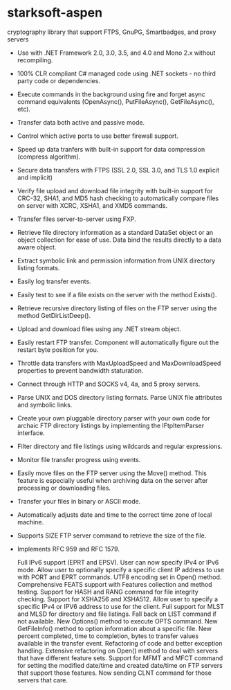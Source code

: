 # starksoft-aspen
cryptography library that support FTPS, GnuPG, Smartbadges, and proxy servers

* Use with .NET Framework 2.0, 3.0, 3.5, and 4.0 and Mono 2.x without recompiling.
* 100% CLR compliant C# managed code using .NET sockets - no third party code or dependencies.
* Execute commands in the background using fire and forget async command equivalents (OpenAsync(), PutFileAsync(), GetFileAsync(), etc).
* Transfer data both active and passive mode.
* Control which active ports to use better firewall support.
* Speed up data tranfers with built-in support for data compression (compress algorithm).
* Secure data transfers with FTPS (SSL 2.0, SSL 3.0, and TLS 1.0 explicit and implicit)
* Verify file upload and download file integrity with built-in support for CRC-32, SHA1, and MD5 hash checking to automatically compare files on server with XCRC, XSHA1, and XMD5 commands.
* Transfer files server-to-server using FXP.
* Retrieve file directory information as a standard DataSet object or an object collection for ease of use. Data bind the results directly to a data aware object.
* Extract symbolic link and permission information from UNIX directory listing formats.
* Easily log transfer events.
* Easily test to see if a file exists on the server with the method Exists().
* Retrieve recursive directory listing of files on the FTP server using the method GetDirListDeep().
* Upload and download files using any .NET stream object.
* Easily restart FTP transfer. Component will automatically figure out the restart byte position for you.
* Throttle data transfers with MaxUploadSpeed and MaxDownloadSpeed properties to prevent bandwidth staturation.
* Connect through HTTP and SOCKS v4, 4a, and 5 proxy servers.
* Parse UNIX and DOS directory listing formats. Parse UNIX file attributes and symbolic links.
* Create your own pluggable directory parser with your own code for archaic FTP directory listings by implementing the IFtpItemParser interface.
* Filter directory and file listings using wildcards and regular expressions.
* Monitor file transfer progress using events.
* Easily move files on the FTP server using the Move() method. This feature is especially useful when archiving data on the server after processing or downloading files.
* Transfer your files in binary or ASCII mode.
* Automatically adjusts date and time to the correct time zone of local machine.
* Supports SIZE FTP server command to retrieve the size of the file.
* Implements RFC 959 and RFC 1579.

    Full IPv6 support (EPRT and EPSV). User can now specify IPv4 or IPv6 mode.
    Allow user to optionally specify a specific client IP address to use with PORT and EPRT commands.
    UTF8 encoding set in Open() method.
    Comprehensive FEATS support with Features collection and method testing.
    Support for HASH and RANG command for file integrity checking.
    Support for XSHA256 and XSHA512.
    Allow user to specify a specific IPv4 or IPV6 address to use for the client.
    Full support for MLST and MLSD for directory and file listings. Fall back on LIST command if not available.
    New Options() method to execute OPTS command.
    New GetFileInfo() method to option information about a specific file.
    New percent completed, time to completion, bytes to transfer values available in the transfer event.
    Refactoring of code and better exception handling.
    Extensive refactoring on Open() method to deal with servers that have different feature sets.
    Support for MFMT and MFCT command for setting the modified date/time and created date/time on FTP servers that support those features.
    Now sending CLNT command for those servers that care.
